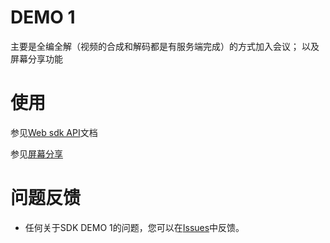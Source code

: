 # DEMO 1
主要是全编全解（视频的合成和解码都是有服务端完成）的方式加入会议；
以及屏幕分享功能
# 使用
 参见[Web sdk API](https://dev.myvmr.cn/doc/03_webrtc_video_sdk?t=cn&f=3_API_DOCUMENT)文档
 
 参见[屏幕分享](https://dev.myvmr.cn/doc/02_screensharing_tab_web?t=cn&f=2_COMMON_FUNCTION&p=true)
 
# 问题反馈
* 任何关于SDK DEMO 1的问题，您可以在[Issues](https://github.com/VideoCloudTeam/WEB-SDK/issues/new)中反馈。




